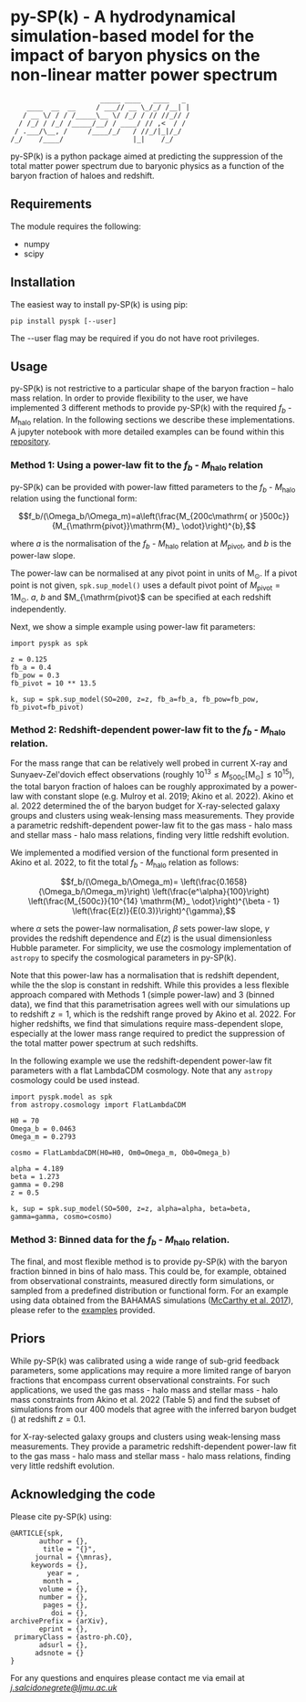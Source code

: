 # py-SP(k) - A hydrodynamical simulation-based model for the impact of baryon physics on the non-linear matter power spectrum
                          _____ ____   ____   _ 
        ____  __  __     / ___// __ \_/_/ /__| |
       / __ \/ / / /_____\__ \/ /_/ / // //_// /
      / /_/ / /_/ /_____/__/ / ____/ // ,<  / / 
     / .___/\__, /     /____/_/   / //_/|_|/_/  
    /_/    /____/                 |_|    /_/    

py-SP(k) is a python package aimed at predicting the suppression of the total matter power spectrum due to baryonic physics as a function of the baryon fraction of haloes and redshift.

## Requirements

The module requires the following:

- numpy
- scipy

## Installation

The easiest way to install py-SP(k) is using pip:

```
pip install pyspk [--user]
```

The --user flag may be required if you do not have root privileges.

## Usage

py-SP(k) is not restrictive to a particular shape of the baryon fraction – halo mass relation. In order to provide flexibility to the user, we have implemented 3 different methods to provide py-SP(k) with the required $f_b$ - $M_\mathrm{halo}$ relation. In the following sections we describe these implementations. A jupyter notebook with more detailed examples can be found within this [repository](https://github.com/jemme07/pyspk/blob/main/examples/pySPk_Examples.ipynb). 

### Method 1: Using a power-law fit to the $f_b$ - $M_\mathrm{halo}$ relation

py-SP(k) can be provided with power-law fitted parameters to the $f_b$ - $M_\mathrm{halo}$ relation using the functional form:

$$f_b/(\Omega_b/\Omega_m)=a\left(\frac{M_{200c\mathrm{ or }500c}}{M_{\mathrm{pivot}}\mathrm{M}_ \odot}\right)^{b},$$

where $a$ is the normalisation of the $f_b$ - $M_\mathrm{halo}$ relation at $M_\mathrm{pivot}$, and $b$ is the power-law slope. 

The power-law can be normalised at any pivot point in units of $\mathrm{M}_ {\odot}$. If a pivot point is not given, `spk.sup_model()` uses a default pivot point of $M_{\mathrm{pivot}} = 1 \mathrm{M}_ \odot$. $a$, $b$ and $M_{\mathrm{pivot}$ can be specified at each redshift independently.  

Next, we show a simple example using power-law fit parameters:

```
import pyspk as spk

z = 0.125
fb_a = 0.4
fb_pow = 0.3
fb_pivot = 10 ** 13.5

k, sup = spk.sup_model(SO=200, z=z, fb_a=fb_a, fb_pow=fb_pow, fb_pivot=fb_pivot)
```

### Method 2: Redshift-dependent power-law fit to the $f_b$ - $M_\mathrm{halo}$ relation. 

For the mass range that can be relatively well probed in current X-ray and Sunyaev-Zel'dovich effect observations (roughly $10^{13} \leq M_{500c} [\mathrm{M}_ \odot] \leq 10^{15}$), the total baryon fraction of haloes can be roughly approximated by a power-law with constant slope (e.g. Mulroy et al. 2019; Akino et al. 2022). Akino et al. 2022 determined the of the baryon budget for X-ray-selected galaxy groups and clusters using weak-lensing mass measurements. They provide a parametric redshift-dependent power-law fit to the gas mass - halo mass and stellar mass - halo mass relations, finding very little redshift evolution. 

We implemented a modified version of the functional form presented in Akino et al. 2022, to fit the total $f_b$ - $M_\mathrm{halo}$ relation as follows:

$$f_b/(\Omega_b/\Omega_m)= \left(\frac{0.1658}{\Omega_b/\Omega_m}\right) \left(\frac{e^\alpha}{100}\right) \left(\frac{M_{500c}}{10^{14} \mathrm{M}_ \odot}\right)^{\beta - 1} \left(\frac{E(z)}{E(0.3)}\right)^{\gamma},$$

where $\alpha$ sets the power-law normalisation, $\beta$ sets power-law slope, $\gamma$ provides the redshift dependence and $E(z)$ is the usual dimensionless Hubble parameter. For simplicity, we use the cosmology implementation of `astropy` to specify the cosmological parameters in py-SP(k).

Note that this power-law has a normalisation that is redshift dependent, while the the slop is constant in redshift. While this provides a less flexible approach compared with Methods 1 (simple power-law) and 3 (binned data), we find that this parametrisation agrees well with our simulations up to redshift $z=1$, which is the redshift range proved by Akino et al. 2022. For higher redshifts, we find that simulations require mass-dependent slope, especially at the lower mass range required to predict the suppression of the total matter power spectrum at such redshifts. 

In the following example we use the redshift-dependent power-law fit parameters with a flat LambdaCDM cosmology. Note that any `astropy` cosmology could be used instead.

```
import pyspk.model as spk
from astropy.cosmology import FlatLambdaCDM

H0 = 70 
Omega_b = 0.0463
Omega_m = 0.2793

cosmo = FlatLambdaCDM(H0=H0, Om0=Omega_m, Ob0=Omega_b) 

alpha = 4.189
beta = 1.273
gamma = 0.298
z = 0.5

k, sup = spk.sup_model(SO=500, z=z, alpha=alpha, beta=beta, gamma=gamma, cosmo=cosmo)
```

### Method 3: Binned data for the $f_b$ - $M_\mathrm{halo}$ relation. 

The final, and most flexible method is to provide py-SP(k) with the baryon fraction binned in bins of halo mass. This could be, for example, obtained from observational constraints, measured directly form simulations, or sampled from a predefined distribution or functional form. For an example using data obtained from the BAHAMAS simulations ([McCarthy et al. 2017](https://academic.oup.com/mnras/article/465/3/2936/2417021)), please refer to the [examples](https://github.com/jemme07/pyspk/blob/main/examples/pySPk_Examples.ipynb) provided. 


## Priors

While py-SP(k) was calibrated using a wide range of sub-grid feedback parameters, some applications may require a more limited range of baryon fractions that encompass current observational constraints. For such applications, we used the gas mass - halo mass and stellar mass - halo mass constraints from Akino et al. 2022 (Table 5) and find the subset of simulations from our 400 models that agree with the inferred baryon budget () at redshift $z=0.1$.  

for X-ray-selected galaxy groups and clusters using weak-lensing mass measurements. They provide a parametric redshift-dependent power-law fit to the gas mass - halo mass and stellar mass - halo mass relations, finding very little redshift evolution. 

## Acknowledging the code

Please cite py-SP(k) using:

```
@ARTICLE{spk,
       author = {},
        title = "{}",
      journal = {\mnras},
     keywords = {},
         year = ,
        month = ,
       volume = {},
       number = {},
        pages = {},
          doi = {},
archivePrefix = {arXiv},
       eprint = {},
 primaryClass = {astro-ph.CO},
       adsurl = {},
      adsnote = {}
}
```
For any questions and enquires please contact me via email at *j.salcidonegrete@ljmu.ac.uk*


